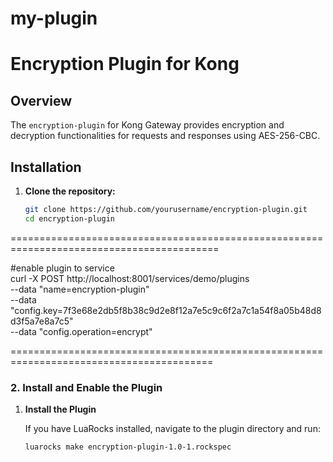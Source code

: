 # my-plugin 


# Encryption Plugin for Kong

## Overview

The `encryption-plugin` for Kong Gateway provides encryption and decryption functionalities for requests and responses using AES-256-CBC.

## Installation

1. **Clone the repository:**

   ```bash
   git clone https://github.com/yourusername/encryption-plugin.git
   cd encryption-plugin
==========================================================================================

#enable plugin to service  
curl -X POST http://localhost:8001/services/demo/plugins \
  --data "name=encryption-plugin" \
  --data "config.key=7f3e68e2db5f8b38c9d2e8f12a7e5c9c6f2a7c1a54f8a05b48d8d3f5a7e8a7c5" \
  --data "config.operation=encrypt"

=========================================================================================
### 2. Install and Enable the Plugin

1. **Install the Plugin**

   If you have LuaRocks installed, navigate to the plugin directory and run:

   ```bash
   luarocks make encryption-plugin-1.0-1.rockspec









